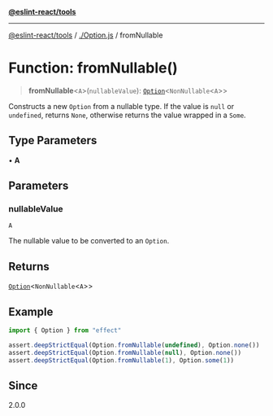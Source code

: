 [**@eslint-react/tools**](../../README.md)

***

[@eslint-react/tools](../../README.md) / [./Option.js](../README.md) / fromNullable

# Function: fromNullable()

> **fromNullable**\<`A`\>(`nullableValue`): [`Option`](../type-aliases/Option.md)\<`NonNullable`\<`A`\>\>

Constructs a new `Option` from a nullable type. If the value is `null` or `undefined`, returns `None`, otherwise
returns the value wrapped in a `Some`.

## Type Parameters

• **A**

## Parameters

### nullableValue

`A`

The nullable value to be converted to an `Option`.

## Returns

[`Option`](../type-aliases/Option.md)\<`NonNullable`\<`A`\>\>

## Example

```ts
import { Option } from "effect"

assert.deepStrictEqual(Option.fromNullable(undefined), Option.none())
assert.deepStrictEqual(Option.fromNullable(null), Option.none())
assert.deepStrictEqual(Option.fromNullable(1), Option.some(1))
```

## Since

2.0.0
